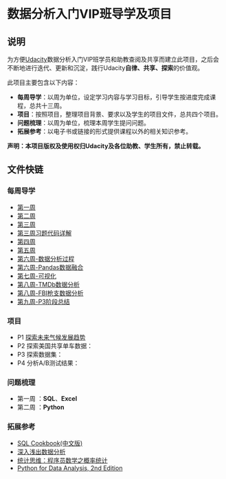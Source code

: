 # 数据分析入门VIP班导学及项目
## 说明

为方便[Udacity](https://cn.udacity.com/)数据分析入门VIP班学员和助教查阅及共享而建立此项目，之后会不断地进行迭代、更新和沉淀，践行Udacity**自律、共享、探索**的价值观。  

此项目主要包含以下内容：

- **每周导学**：以周为单位，设定学习内容与学习目标，引导学生按进度完成课程，总共十三周。
- **项目**：按照项目，整理项目背景、要求以及学生的项目文件，总共四个项目。
- **问题梳理**：以周为单位，梳理本周学生提问问题。
- **拓展参考**：以电子书或链接的形式提供课程以外的相关知识参考。

**声明：本项目版权及使用权归Udacity及各位助教、学生所有，禁止转载。**

## 文件快链

### 每周导学

- [第一周](http://t.cn/RgtNtjB)
- [第二周](https://github.com/CapAllen/DAND_VIP_Class/blob/master/%E6%AF%8F%E5%91%A8%E5%AF%BC%E5%AD%A6/%E7%AC%AC%E4%BA%8C%E5%91%A8.md)
- [第三周](http://www.capallen.top/dand-vip/2018/08/01/%E7%AC%AC%E4%B8%89%E5%91%A8%E5%AF%BC%E5%AD%A6/)
- [第三周习题代码详解](http://www.capallen.top/dand-vip/2018/08/04/%E7%AC%AC%E4%B8%89%E5%91%A8%E4%B9%A0%E9%A2%98%E8%AF%A6%E8%A7%A3/)
- [第四周](http://www.capallen.top/dand-vip/2018/08/06/%E7%AC%AC%E5%9B%9B%E5%91%A8%E5%AF%BC%E5%AD%A6/)
- [第五周](http://www.capallen.top/dand-vip/2018/08/13/%E7%AC%AC%E4%BA%94%E5%91%A8%E5%AF%BC%E5%AD%A6/)
- [第六周-数据分析过程](http://www.capallen.top/dand-vip/2018/08/19/%E7%AC%AC%E5%85%AD%E5%91%A8-1-%E6%95%B0%E6%8D%AE%E5%88%86%E6%9E%90%E8%BF%87%E7%A8%8B/)
- [第六周-Pandas数据融合](http://www.capallen.top/dand-vip/2018/08/21/%E7%AC%AC%E5%85%AD%E5%91%A8-2-%E6%95%B0%E6%8D%AE%E8%9E%8D%E5%90%88/)
- [第七周-可视化](http://www.capallen.top/dand-vip/2018/08/28/%E7%AC%AC%E4%B8%83%E5%91%A8-%E5%8F%AF%E8%A7%86%E5%8C%96/)
- [第八周-TMDb数据分析](http://www.capallen.top/dand-vip/2018/09/05/%E7%AC%AC%E5%85%AB%E5%91%A8-TMDB%E6%95%B0%E6%8D%AE%E5%88%86%E6%9E%90/)
- [第八周-FBI枪支数据分析](http://www.capallen.top/dand-vip/2018/09/08/%E7%AC%AC%E5%85%AB%E5%91%A8-FBI%E6%9E%AA%E6%94%AF%E6%95%B0%E6%8D%AE%E5%88%86%E6%9E%90/)
- [第九周-P3阶段总结](http://www.capallen.top/dand-vip/2018/09/09/%E7%AC%AC%E4%B9%9D%E5%91%A8-P3%E9%98%B6%E6%AE%B5%E6%80%BB%E7%BB%93/)

### 项目

- P1 [探索未来气候发展趋势](https://github.com/CapAllen/DAND_VIP_Class/blob/master/%E9%A1%B9%E7%9B%AE/%E9%A1%B9%E7%9B%AE%E4%B8%80.md)
- P2 探索美国共享单车数据：
- P3 探索数据集：
- P4 分析A/B测试结果：

### 问题梳理

- 第一周 ：**SQL**、**Excel**
- 第二周 ：**Python**

### 拓展参考

- [SQL Cookbook(中文版)](https://github.com/CapAllen/DAND_VIP_Class/blob/master/%E6%8B%93%E5%B1%95%E5%8F%82%E8%80%83/SQL.Cookbook(%E4%B8%AD%E6%96%87%E7%89%88).pdf)
- [深入浅出数据分析](https://github.com/CapAllen/DAND_VIP_Class/blob/master/%E6%8B%93%E5%B1%95%E5%8F%82%E8%80%83/%E6%B7%B1%E5%85%A5%E6%B5%85%E5%87%BA%E6%95%B0%E6%8D%AE%E5%88%86%E6%9E%90.pdf)
- [统计思维：程序员数学之概率统计](https://github.com/CapAllen/DAND_VIP_Class/blob/master/%E6%8B%93%E5%B1%95%E5%8F%82%E8%80%83/%E7%BB%9F%E8%AE%A1%E6%80%9D%E7%BB%B4%EF%BC%9A%E7%A8%8B%E5%BA%8F%E5%91%98%E6%95%B0%E5%AD%A6%E4%B9%8B%E6%A6%82%E7%8E%87%E7%BB%9F%E8%AE%A1.pdf)
- [Python for Data Analysis, 2nd Edition](https://github.com/CapAllen/DAND_VIP_Class/blob/master/%E6%8B%93%E5%B1%95%E5%8F%82%E8%80%83/Python%20for%20Data%20Analysis%2C%202nd%20Edition.pdf)


